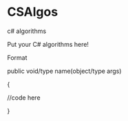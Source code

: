 # CSAlgos
c# algorithms

Put your C# algorithms here!

Format

public void/type name(object/type args)

{

  //code here

}
